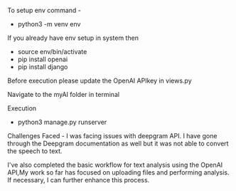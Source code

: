 To setup env command -
- python3 -m venv env

If you already have env setup in system then 
- source env/bin/activate
- pip install openai
- pip install django 

Before execution please update the OpenAI APIkey in views.py

Navigate to the myAI folder in terminal

Execution
- python3 manage.py runserver

Challenges Faced - I was facing issues with deepgram API. I have gone through the Deepgram documentation as well but it was not able to convert the speech to text.

I've also completed the basic workflow for text analysis using the OpenAI API,My work so far has focused on uploading files and performing analysis. If necessary, I can further enhance this process.
